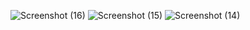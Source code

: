 ![Screenshot (16)](https://github.com/sudheerbabud/Task-Manager-To-Do-List-/assets/143945641/5ce4f273-a608-4f60-8239-436236fd9a8c)
![Screenshot (15)](https://github.com/sudheerbabud/Task-Manager-To-Do-List-/assets/143945641/19651be4-baf9-43d4-a659-732dd2108840)
![Screenshot (14)](https://github.com/sudheerbabud/Task-Manager-To-Do-List-/assets/143945641/7c69a530-3c54-47f7-aadb-fc9cd4b4e22a)

